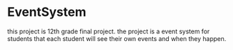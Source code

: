 # EventSystem
this project is 12th grade final project.
the project is a event system for students that each student will see their own events and when they happen.
